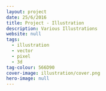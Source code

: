 ```yaml
---
layout: project
date: 25/6/2016
title: Project - Illustration
description: Various Illustrations
website: null
tags:
  - illustration
  - vector
  - pixel
  - 3d
tag-colour: 566D90
cover-image: illustration/cover.png
hero-image: null
---
```


